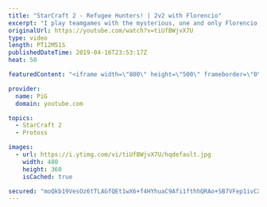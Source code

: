 ```yaml
---
title: "StarCraft 2 - Refugee Hunters! | 2v2 with Florencio"
excerpt: "I play teamgames with the mysterious, one and only Florencio, the dude that invented the proxy nexus recall rush.  Florencios Twitch: https://www.twitch.tv/flol2encio Florencios Youtube: https://www.youtube.com/channel/UCPVDzgavABEYvzf6ABjgSVA Florencios Twitter: https://twitter.com/craft_dank   Got"
originalUrl: https://youtube.com/watch?v=tiUfBWjvX7U
type: video
length: PT12M51S
publishedDateTime: 2019-04-16T23:53:17Z
heat: 50

featuredContent: "<iframe width=\"800\" height=\"500\" frameborder=\"0\" src=\"https://www.youtube.com/embed/tiUfBWjvX7U\" allow=\"accelerometer; autoplay; encrypted-media; gyroscope; picture-in-picture\" allowfullscreen></iframe>"

provider:
  name: PiG
  domain: youtube.com

topics:
  - StarCraft 2
  - Protoss

images:
  - url: https://i.ytimg.com/vi/tiUfBWjvX7U/hqdefault.jpg
    width: 480
    height: 360
    isCached: true

secured: "moQkb19VesOz6tTLAGfQEt1wX6+f4HYhuaC9Afi1fthhQRAo+SB7VFep1ivCXujbnZ3lWtzLOq5AlTq13l90XTyi2xPe5BhNnOemkSF84by376mBu2OJzJXTlxItjyflTXy9EtHzjTNY88edlyoYP1LZkinc1vhMFtN7sG+9dDR7bFNQs0zjZausRcsKsT+hQDMT5ZuiXwFtLD6FGb8jKjA9vieXZkw5pFPdNMHWmP9AAxlheOk/mFdt4F5THWWZvDFtLLxEgrQeRDfueWlWpM/I8wJyTVWqjkYlE7wquqj1b7yIHSUlnMB6pX/D7DZXmoBjbbhkwea7J64yJzSScTpL7uYIq0jDKYA2pCH6NJBrUVrfcWvUxloCUW1epui34j67mD2I0BhrFB04CoUR/qKcoRadB4mh5ZII3vio1K0=;fsBdCTPfY7vE9Vjsw59Lkg=="
---
```


